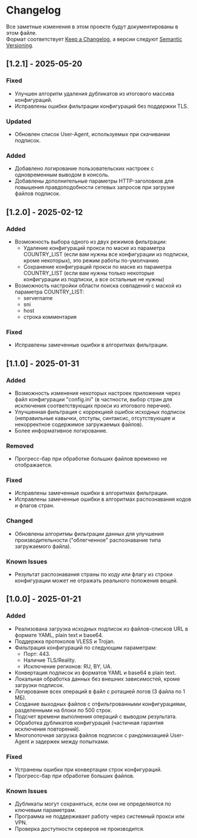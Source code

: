 # Changelog

Все заметные изменения в этом проекте будут документированы в этом файле.  
Формат соответствует [Keep a Changelog](https://keepachangelog.com/), а версии следуют [Semantic Versioning](https://semver.org/).


## [1.2.1] - 2025-05-20

### Fixed
- Улучшен алгоритм удаления дубликатов из итогового массива конфигураций.
- Исправлены ошибки фильтрации конфигураций без поддержки TLS.

### Updated
- Обновлен список User-Agent, используемых при скачивании подписок.

### Added
- Добавлено логирование пользовательских настроек с одновременным выводом в консоль.
- Добавлены дополнительные параметры HTTP-заголовков для повышения правдоподобности сетевых запросов при загрузке файлов подписок.



## [1.2.0] - 2025-02-12

### Added
- Возможность выбора одного из двух режимов фильтрации:
  - Удаление конфигураций прокси по маске из параметра COUNTRY_LIST (если вам нужны все конфигурации из подписки, кроме некоторых), это режим работы по-умолчанию
  - Сохранение конфигураций прокси по маске из параметра COUNTRY_LIST (если вам нужны только некоторые конфигурации из подписки, а все остальные не нужны)
- Возможность настройки области поиска совпадений с маской из параметра COUNTRY_LIST:
  - servername
  - sni
  - host
  - строка комментария

### Fixed
- Исправлены замеченные ошибки в алгоритмах фильтрации.



## [1.1.0] - 2025-01-31

### Added
- Возможность изменения некоторых настроек приложения через файл конфигурации "config.ini" (в частности, выбор стран для исключения соответствующих прокси из итогового перечня).
- Улучшенная фильтрация с коррекцией ошибок исходных подписок (неправильные кавычки, отступы, синтаксис, отсутствующее и некорректное содержимое загружаемых файлов).
- Более информативное логирование.

### Removed
- Прогресс-бар при обработке больших файлов временно не отображается.

### Fixed
- Исправлены замеченные ошибки в алгоритмах фильтрации.
- Исправлены замеченные ошибки в алгоритмах распознавания кодов и флагов стран.

### Changed
- Обновлены алгоритмы фильтрации данных для улучшения производительности ("облегченное" распознавание типа загружаемого файла).

### Known Issues
- Результат распознавания страны по коду или флагу из строки конфигурации может не отражать реального положения вещей.



## [1.0.0] - 2025-01-21

### Added
- Реализована загрузка исходных подписок из файлов-списков URL в формате YAML, plain text и base64.
- Поддержка протоколов VLESS и Trojan.
- Фильтрация конфигураций по следующим параметрам:
  - Порт: 443.
  - Наличие TLS/Reality.
  - Исключение регионов: RU, BY, UA.
- Конвертация подписок из форматов YAML и base64 в plain text.
- Локальная обработка данных без внешних зависимостей, кроме загрузки подписок.
- Логирование всех операций в файл с ротацией логов (3 файла по 1 МБ).
- Создание выходных файлов с отфильтрованными конфигурациями, разделенными на блоки по 500 строк.
- Подсчет времени выполнения операций с выводом результата.
- Обработка дубликатов конфигураций (частичная гарантия исключения повторений).
- Многопоточная загрузка файлов подписок с рандомизацией User-Agent и задержек между попытками.

### Fixed
- Устранены ошибки при конвертации строк конфигураций.
- Прогресс-бар при обработке больших файлов.

### Known Issues
- Дубликаты могут сохраняться, если они не определяются по ключевым параметрам.
- Программа не поддерживает работу через системный прокси или VPN.
- Проверка доступности серверов не производится.
